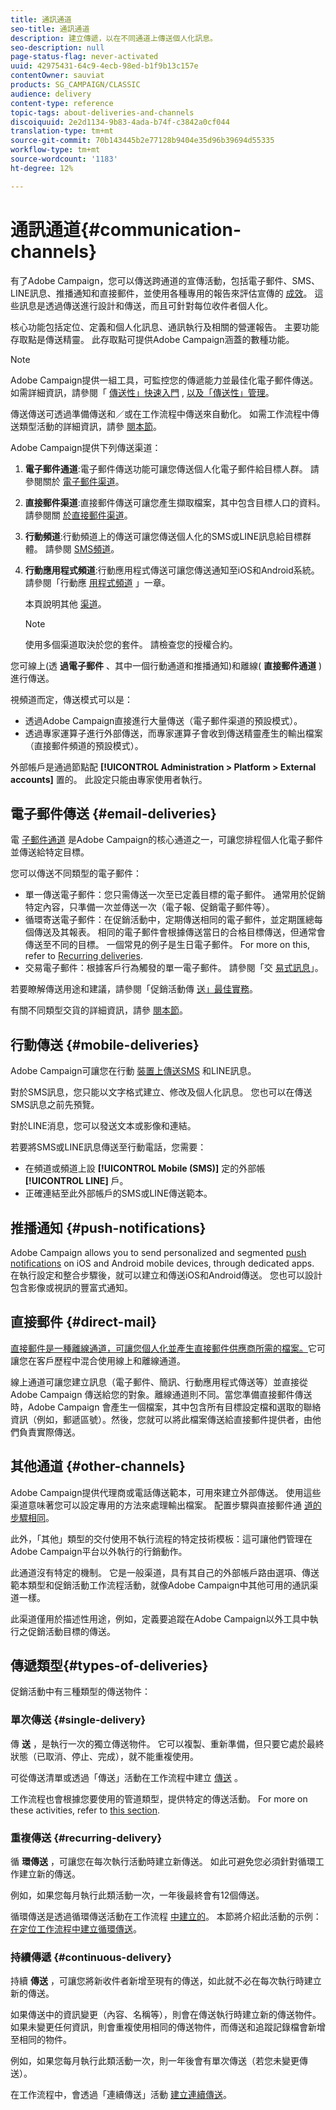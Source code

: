 ```yaml
---
title: 通訊通道
seo-title: 通訊通道
description: 建立傳遞，以在不同通道上傳送個人化訊息。
seo-description: null
page-status-flag: never-activated
uuid: 42975431-64c9-4ecb-98ed-b1f9b13c157e
contentOwner: sauviat
products: SG_CAMPAIGN/CLASSIC
audience: delivery
content-type: reference
topic-tags: about-deliveries-and-channels
discoiquuid: 2e2d1134-9b83-4ada-b74f-c3842a0cf044
translation-type: tm+mt
source-git-commit: 70b143445b2e77128b9404e35d96b39694d55335
workflow-type: tm+mt
source-wordcount: '1183'
ht-degree: 12%

---
```



# 通訊通道{#communication-channels}

有了Adobe Campaign，您可以傳送跨通道的宣傳活動，包括電子郵件、SMS、LINE訊息、推播通知和直接郵件，並使用各種專用的報告來評估宣傳的 [成效](../../reporting/using/delivery-reports.md)。 這些訊息是透過傳送進行設計和傳送，而且可針對每位收件者個人化。

核心功能包括定位、定義和個人化訊息、通訊執行及相關的營運報告。 主要功能存取點是傳送精靈。 此存取點可提供Adobe Campaign涵蓋的數種功能。

>[!NOTE]
>
>Adobe Campaign提供一組工具，可監控您的傳遞能力並最佳化電子郵件傳送。 如需詳細資訊，請參閱「 [傳送性」快速入門](../../delivery/using/deliverability-key-points.md) , [以及「傳送性」管理](../../delivery/using/about-deliverability.md)。

傳送傳送可透過準備傳送和／或在工作流程中傳送來自動化。 如需工作流程中傳送類型活動的詳細資訊，請參 [閱本節](../../workflow/using/about-action-activities.md)。

Adobe Campaign提供下列傳送渠道：

1. **電子郵件通道**:電子郵件傳送功能可讓您傳送個人化電子郵件給目標人群。 請參閱關於 [電子郵件渠道](../../delivery/using/about-email-channel.md)。
1. **直接郵件渠道**:直接郵件傳送可讓您產生擷取檔案，其中包含目標人口的資料。 請參閱關 [於直接郵件渠道](../../delivery/using/about-direct-mail-channel.md)。
1. **行動頻道**:行動頻道上的傳送可讓您傳送個人化的SMS或LINE訊息給目標群體。 請參閱 [SMS頻道](../../delivery/using/sms-channel.md)。
1. **行動應用程式頻道**:行動應用程式傳送可讓您傳送通知至iOS和Android系統。 請參閱「行動應 [用程式頻道](../../delivery/using/about-mobile-app-channel.md) 」一章。

   本頁說明其他 [渠道](../../delivery/using/steps-about-delivery-creation-steps.md#other-channels)。

   >[!NOTE]
   >
   >使用多個渠道取決於您的套件。 請檢查您的授權合約。

您可線上(透 **過電子郵件** 、其中一個行動通道和推播通知)和離線( **直接郵件通道** )進行傳送。

視頻道而定，傳送模式可以是：

* 透過Adobe Campaign直接進行大量傳送（電子郵件渠道的預設模式）。
* 透過專家運算子進行外部傳送，而專家運算子會收到傳送精靈產生的輸出檔案（直接郵件頻道的預設模式）。

外部帳戶是通過節點配 **[!UICONTROL Administration > Platform > External accounts]** 置的。 此設定只能由專家使用者執行。

## 電子郵件傳送 {#email-deliveries}

電 [子郵件通道](../../delivery/using/about-email-channel.md) 是Adobe Campaign的核心通道之一，可讓您排程個人化電子郵件並傳送給特定目標。

您可以傳送不同類型的電子郵件：

* 單一傳送電子郵件：您只需傳送一次至已定義目標的電子郵件。 通常用於促銷特定內容，只準備一次並傳送一次（電子報、促銷電子郵件等）。
* 循環寄送電子郵件：在促銷活動中，定期傳送相同的電子郵件，並定期匯總每個傳送及其報表。 相同的電子郵件會根據傳送當日的合格目標傳送，但通常會傳送至不同的目標。 一個常見的例子是生日電子郵件。 For more on this, refer to [Recurring deliveries](../../workflow/using/recurring-delivery.md).
* 交易電子郵件：根據客戶行為觸發的單一電子郵件。 請參閱「交 [易式訊息](../../message-center/using/about-transactional-messaging.md)」。

若要瞭解傳送用途和建議，請參閱「促銷活動傳 [送」最佳實務](../../delivery/using/delivery-best-practices.md)。

有關不同類型交貨的詳細資訊，請參 [閱本節](#types-of-deliveries)。

## 行動傳送 {#mobile-deliveries}

Adobe Campaign可讓您在行動 [裝置上](../../delivery/using/sms-channel.md)[傳送SMS](../../delivery/using/line-channel.md) 和LINE訊息。

對於SMS訊息，您只能以文字格式建立、修改及個人化訊息。 您也可以在傳送SMS訊息之前先預覽。

對於LINE消息，您可以發送文本或影像和連結。

若要將SMS或LINE訊息傳送至行動電話，您需要：

* 在頻道或頻道上設 **[!UICONTROL Mobile (SMS)]** 定的外部帳 **[!UICONTROL LINE]** 戶。
* 正確連結至此外部帳戶的SMS或LINE傳送範本。

## 推播通知 {#push-notifications}

Adobe Campaign allows you to send personalized and segmented [push notifications](../../delivery/using/about-mobile-app-channel.md) on iOS and Android mobile devices, through dedicated apps. 在執行設定和整合步驟後，就可以建立和傳送iOS和Android傳送。 您也可以設計包含影像或視訊的豐富式通知。

## 直接郵件 {#direct-mail}

[直接郵件是一種離線通道，可讓您個人化並產生直接郵件供應商所需的檔案。](../../delivery/using/about-direct-mail-channel.md)它可讓您在客戶歷程中混合使用線上和離線通道。

線上通道可讓您建立訊息（電子郵件、簡訊、行動應用程式傳送等）並直接從 Adobe Campaign 傳送給您的對象。離線通道則不同。當您準備直接郵件傳送時，Adobe Campaign 會產生一個檔案，其中包含所有目標設定檔和選取的聯絡資訊（例如，郵遞區號）。然後，您就可以將此檔案傳送給直接郵件提供者，由他們負責實際傳送。

## 其他通道 {#other-channels}

Adobe Campaign提供代理商或電話傳送範本，可用來建立外部傳送。 使用這些渠道意味著您可以設定專用的方法來處理輸出檔案。 配置步驟與直接郵件通 [道的步驟相同](../../delivery/using/about-direct-mail-channel.md)。

此外，「其他」類型的交付使用不執行流程的特定技術模板：這可讓他們管理在Adobe Campaign平台以外執行的行銷動作。

此通道沒有特定的機制。 它是一般渠道，具有其自己的外部帳戶路由選項、傳送範本類型和促銷活動工作流程活動，就像Adobe Campaign中其他可用的通訊渠道一樣。

此渠道僅用於描述性用途，例如，定義要追蹤在Adobe Campaign以外工具中執行之促銷活動目標的傳送。

## 傳遞類型{#types-of-deliveries}

促銷活動中有三種類型的傳送物件：

### 單次傳送 {#single-delivery}

傳 **送** ，是執行一次的獨立傳送物件。 它可以複製、重新準備，但只要它處於最終狀態（已取消、停止、完成），就不能重複使用。

可從傳送清單或透過「傳送」活動在工作流程中建立 [傳送](../../workflow/using/delivery.md) 。

工作流程也會根據您要使用的管道類型，提供特定的傳送活動。 For more on these activities, refer to [this section](../../workflow/using/cross-channel-deliveries.md).

### 重複傳送 {#recurring-delivery}

循 **環傳送** ，可讓您在每次執行活動時建立新傳送。 如此可避免您必須針對循環工作建立新的傳送。

例如，如果您每月執行此類活動一次，一年後最終會有12個傳送。

循環傳送是透過循環傳送活動在工作流程 [中建立的](../../workflow/using/recurring-delivery.md)。 本節將介紹此活動的示例： [在定位工作流程中建立循環傳送](../../workflow/using/sending-a-birthday-email.md#creating-a-recurring-delivery-in-a-targeting-workflow)。

### 持續傳遞 {#continuous-delivery}

持續 **傳送** ，可讓您將新收件者新增至現有的傳送，如此就不必在每次執行時建立新的傳送。

如果傳送中的資訊變更（內容、名稱等），則會在傳送執行時建立新的傳送物件。 如果未變更任何資訊，則會重複使用相同的傳送物件，而傳送和追蹤記錄檔會新增至相同的物件。

例如，如果您每月執行此類活動一次，則一年後會有單次傳送（若您未變更傳送）。

在工作流程中，會透過「連續傳送」活動 [建立連續傳送](../../workflow/using/continuous-delivery.md)。
